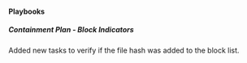 
#### Playbooks

##### Containment Plan - Block Indicators

Added new tasks to verify if the file hash was added to the block list.